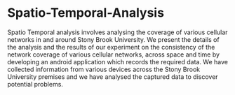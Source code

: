 # Spatio-Temporal-Analysis
Spatio Temporal analysis involves analysing the coverage of various cellular networks in and around Stony Brook University. 
We present the details of the analysis and the results of our experiment on the consistency of the network coverage of 
various cellular networks, across space and time by developing an android application which records the required data. 
We have collected information from various devices across the Stony Brook University premises and we have analysed 
the captured data to discover potential problems.
